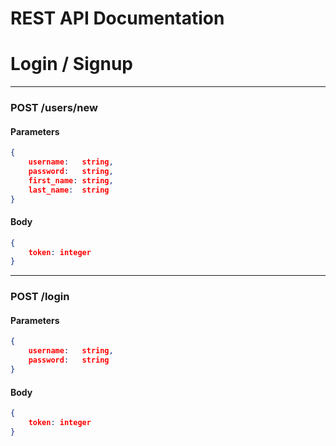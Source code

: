 # REST API Documentation

# Login / Signup
---
### POST /users/new
#### Parameters
```json
{
    username:   string,
    password:   string,
    first_name: string,
    last_name:  string
}
```

#### Body
```json
{
    token: integer
}
```
---

### POST /login
#### Parameters
```json
{
    username:   string,
    password:   string
}
```

#### Body
```json
{
    token: integer
}
```